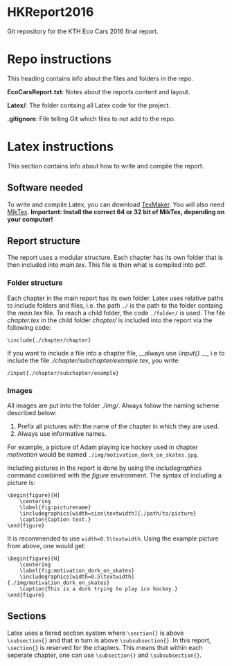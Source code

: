# HKReport2016
Git repository for the KTH Eco Cars 2016 final report.

# Repo instructions
This heading contains info about the files and folders in the repo.

__EcoCarsReport.txt__: Notes about the reports content and layout.

__Latex/__: The folder containg all Latex code for the project.

__.gitignore__: File telling Git which files to not add to the repo.

# Latex instructions
This section contains info about how to write and compile the report.
## Software needed
To write and compile Latex, you can download
[TexMaker](http://www.xm1math.net/texmaker/). You will also need 
[MikTex](http://www.miktex.org/download).
 __Important: Install the correct 64 or 32 bit of MikTex, depending on 
your computer!__

## Report structure
The report uses a modular structure. Each chapter has its own folder that is
then included into _main.tex_. This file is then what is compiled into pdf.

### Folder structure
Each chapter in the main report has its own folder. Latex uses relative
paths to include folders and files, i.e. the path `./` is the path to 
the folder containg the _main.tex_ file. To reach a child folder, the code
`./folder/` is used. The file _chapter.tex_ in the child folder _chapter/_ 
is included into the report via the following code:

```
\include{./chapter/chapter}
```
If you want to include a file into a chapter file, __always use _\input{}_ __,
i.e to include the file _./chapter/subchapter/example.tex_, you write:

```
/input{./chapter/subchapter/example}
```

### Images
All images are put into the folder _./img/_. Always follow the naming scheme 
described below:

1. Prefix all pictures with the name of the chapter in which they are used.
2. Always use informative names.

For example, a picture of Adam playing ice hockey used in chapter _motivation_ 
would be named `./img/motivation_dork_on_skates.jpg`.

Including pictures in the report is done by using the _includegraphics_ command
combined with the _figure_ environment. The syntax of including a picture is:

    \begin{figure}[H]
        \centering
        \label{fig:picturename}
        \includegraphics[width=size\textwidth]{./path/to/picture}
        \caption{Caption text.}
    \end{figure}

It is recommended to use `width=0.5\textwidth`. Using the example picture from
above, one would get:

    \begin{figure}[H]
        \centering
        \label{fig:motivation_dork_on_skates}
        \includegraphics[width=0.5\textwidth]{./img/motivation_dork_on_skates}
        \caption{This is a dork trying to play ice hockey.}
    \end{figure}
    
## Sections
Latex uses a tiered section system where `\section{}` is above 
`\subsection{}` and that in turn is above `\subsubsection{}`. In this report,
`\section{}` is reserved for the chapters. This means that within each seperate
chapter, one can use `\subsection{}` and `\subsubsection{}`.

